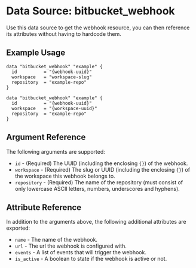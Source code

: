 # Data Source: bitbucket_webhook
Use this data source to get the webhook resource, you can then reference its attributes without having to hardcode them.

## Example Usage
```hcl
data "bitbucket_webhook" "example" {
  id          = "{webhook-uuid}"
  workspace   = "workspace-slug"
  repository  = "example-repo"
}
```
```hcl
data "bitbucket_webhook" "example" {
  id          = "{webhook-uuid}"
  workspace   = "{workspace-uuid}"
  repository  = "example-repo"
}
```

## Argument Reference
The following arguments are supported:
* `id` - (Required) The UUID (including the enclosing `{}`) of the webhook.
* `workspace` - (Required) The slug or UUID (including the enclosing `{}`) of the workspace this webhook belongs to.
* `repository` - (Required) The name of the repository (must consist of only lowercase ASCII letters, numbers, underscores and hyphens).

## Attribute Reference
In addition to the arguments above, the following additional attributes are exported:
* `name` - The name of the webhook.
* `url` - The url the webhook is configured with.
* `events` - A list of events that will trigger the webhook.
* `is_active` - A boolean to state if the webhook is active or not.

